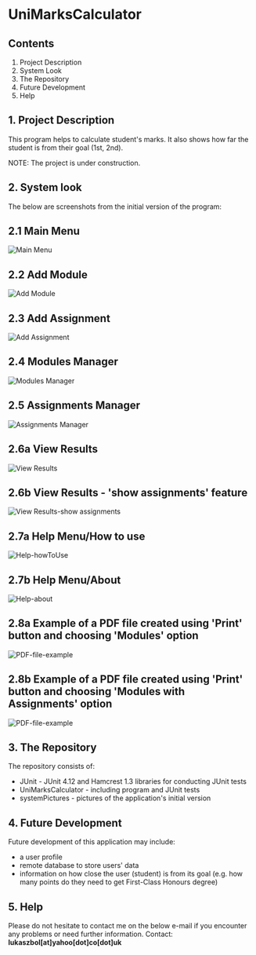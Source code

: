 # UniMarksCalculator

## Contents

1. Project Description
2. System Look
3. The Repository
4. Future Development
5. Help


## 1. Project Description  
This program helps to calculate student's marks. It also shows how far the student is from their goal (1st, 2nd).

NOTE: The project is under construction.


## 2. System look
The below are screenshots from the initial version of the program:


## 2.1 Main Menu
![Main Menu](systemPictures/1-mainMenu.jpg)

## 2.2 Add Module
![Add Module](systemPictures/2-addModule.jpg)

## 2.3 Add Assignment
![Add Assignment](systemPictures/3-addAssignment.jpg)

## 2.4 Modules Manager
![Modules Manager](systemPictures/4-modulesManager.jpg)

## 2.5 Assignments Manager
![Assignments Manager](systemPictures/5-assignmentsManager.jpg)

## 2.6a View Results
![View Results](systemPictures/6a-viewResults.jpg)

## 2.6b View Results - 'show assignments' feature
![View Results-show assignments](systemPictures/6b-viewResults-showAssignmentsFeature.jpg)

## 2.7a Help Menu/How to use
![Help-howToUse](systemPictures/7a-helpHowToUse.jpg)

## 2.7b Help Menu/About
![Help-about](systemPictures/7b-helpAbout.jpg)

## 2.8a Example of a PDF file created using 'Print' button and choosing 'Modules' option
![PDF-file-example](systemPictures/8a-modulesResultsPDF.jpg)

## 2.8b  Example of a PDF file created using 'Print' button and choosing 'Modules with Assignments' option
![PDF-file-example](systemPictures/8b-modulesAndAssignmentsResultsPDF.jpg)

## 3. The Repository  
The repository consists of:
- JUnit - JUnit 4.12 and Hamcrest 1.3 libraries for conducting JUnit tests
- UniMarksCalculator - including program and JUnit tests
- systemPictures - pictures of the application's initial version


## 4. Future Development 
Future development of this application may include:
- a user profile
- remote database to store users' data
- information on how close the user (student) is from its goal (e.g. how many points do they need to get First-Class Honours degree)

## 5. Help  
Please do not hesitate to contact me on the below e-mail if you encounter any problems or need further information.
Contact: <b>lukaszbol[at]yahoo[dot]co[dot]uk</b>
